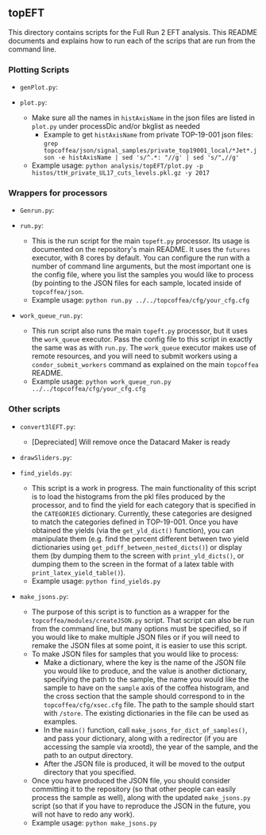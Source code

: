 ## topEFT
This directory contains scripts for the Full Run 2 EFT analysis. This README documents and explains how to run each of the scrips that are run from the command line.

### Plotting Scripts

* `genPlot.py`:

* `plot.py`:
    - Make sure all the names in `histAxisName` in the json files are listed in `plot.py` under processDic and/or bkglist as needed
      - Example to get `histAxisName` from private TOP-19-001 json files: `grep topcoffea/json/signal_samples/private_top19001_local/*Jet*.json -e histAxisName | sed 's/^.*: "//g' | sed 's/",//g'`
    - Example usage: `python analysis/topEFT/plot.py -p histos/ttH_private_UL17_cuts_levels.pkl.gz -y 2017`

### Wrappers for processors

* `Genrun.py`:

* `run.py`:
    - This is the run script for the main `topeft.py` processor. Its usage is documented on the repository's main README. It uses the `futures` executor, with 8 cores by default. You can configure the run with a number of command line arguments, but the most important one is the config file, where you list the samples you would like to process (by pointing to the JSON files for each sample, located inside of `topcoffea/json`. 
    - Example usage: `python run.py ../../topcoffea/cfg/your_cfg.cfg`  

* `work_queue_run.py`:
    - This run script also runs the main `topeft.py` processor, but it uses the `work_queue` executor. Pass the config file to this script in exactly the same was as with `run.py`. The `work_queue` executor makes use of remote resources, and you will need to submit workers using a `condor_submit_workers` command as explained on the main `topcoffea` README.
    - Example usage: `python work_queue_run.py ../../topcoffea/cfg/your_cfg.cfg`

### Other scripts

* `convert3lEFT.py`:
    - [Depreciated] Will remove once the Datacard Maker is ready

* `drawSliders.py`:

* `find_yields.py`:
    - This script is a work in progress. The main functionality of this script is to load the histograms from the pkl files produced by the processor, and to find the yield for each category that is specified in the `CATEGORIES` dictionary. Currently, these categories are designed to match the categories defined in TOP-19-001. Once you have obtained the yields (via the `get_yld_dict()` function), you can manipulate them (e.g. find the percent different between two yield dictionaries using `get_pdiff_between_nested_dicts()`) or display them (by dumping them to the screen with `print_yld_dicts()`, or dumping them to the screen in the format of a latex table with `print_latex_yield_table()`).
    - Example usage: `python find_yields.py`
 
* `make_jsons.py`:
    - The purpose of this script is to function as a wrapper for the `topcoffea/modules/createJSON.py` script. That script can also be run from the command line, but many options must be specified, so if you would like to make multiple JSON files or if you will need to remake the JSON files at some point, it is easier to use this script.
    - To make JSON files for samples that you would like to process:
        * Make a dictionary, where the key is the name of the JSON file you would like to produce, and the value is another dictionary, specifying the path to the sample, the name you would like the sample to have on the `sample` axis of the coffea histogram, and the cross section that the sample should correspond to in the `topcoffea/cfg/xsec.cfg` file. The path to the sample should start with `/store`. The existing dictionaries in the file can be used as examples.
        * In the `main()` function, call `make_jsons_for_dict_of_samples()`, and pass your dictionary, along with a redirector (if you are accessing the sample via xrootd), the year of the sample, and the path to an output directory.
        * After the JSON file is produced, it will be moved to the output directory that you specified.
    - Once you have produced the JSON file, you should consider committing it to the repository (so that other people can easily process the sample as well), along with the updated `make_jsons.py` script (so that if you have to reproduce the JSON in the future, you will not have to redo any work).
    - Example usage: `python make_jsons.py`
